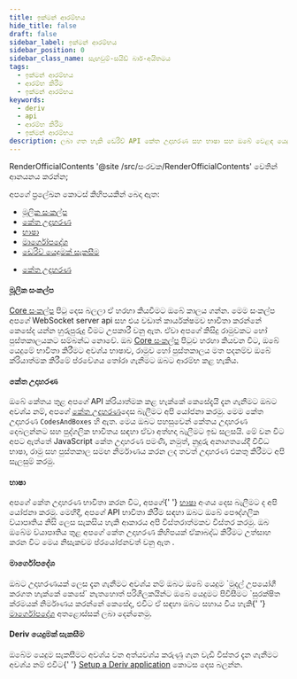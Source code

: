 ```yaml
---
title: ඉක්මන් ආරම්භය
hide_title: false
draft: false
sidebar_label: ඉක්මන් ආරම්භය
sidebar_position: 0
sidebar_class_name: සැඟවුම්-සයිඩ් බාර්-අයිතමය
tags:
  - ඉක්මන් ආරම්භය
  - ආරම්භ කිරීම
  - ඉක්මන් ආරම්භය
keywords:
  - deriv
  - api
  - ආරම්භ කිරීම
  - ඉක්මන් ආරම්භය
description: ලබා ගත හැකි ඩෙරිව් API කේත උදාහරණ සහ භාෂා සහ ඔබේ වෙළඳ යෙදුම නිර්මාණය කිරීම සඳහා එය භාවිතා කරන්නේ කෙසේද යන්න පිළිබඳ දළ විශ්ලේෂණයක් ලබා ගන්න.
---
```


RenderOfficialContents '@site /src/සංරචක/RenderOfficialContents' වෙතින් ආනයනය කරන්න;

අපගේ ප්‍රලේඛන කොටස් කිහිපයකින් බෙදා ඇත:

<RenderOfficialContents>
  <ul>
    <li>
      <a href='category/core-concepts'>මූලික සංකල්ප</a>
    </li>
    <li>
      <a href='category/code-examples'>කේත උදාහරණ</a>
    </li>
    <li>
      <a href='category/languages'>භාෂා</a>
    </li>
    <li>
      <a href='category/guides'>මාර්ගෝපදේශ</a>
    </li>
    <li>
      <a href='setting-up-a-deriv-application'>ඩෙරිව් යෙදුමක් සැකසීම</a>
    </li>
  </ul>
  <ul>
    <li>
      <a href='category/code-examples'>කේත උදාහරණ</a>
    </li>
  </ul>
</RenderOfficialContents>

<RenderOfficialContents>
  <h4>මූලික සංකල්ප</h4>
</RenderOfficialContents>

<RenderOfficialContents>
    <a href='category/core-concepts'>Core සංකල්ප</a> පිටු දෙස බලලා ඒ හරහා කියවීමට ඔබේ
    කාලය ගන්න. මෙම සංකල්ප අපගේ WebSocket server api
    සහ එය වඩාත් කාර්යක්ෂමව භාවිතා කරන්නේ කෙසේද යන්න හුරුපුරුදු වීමට උපකාරී වනු ඇත. ඒවා අපගේ කිසිදු රාමුවකට හෝ පුස්තකාලයකට සම්බන්ධ නොවේ.
</RenderOfficialContents>

<RenderOfficialContents>
    ඔබ <a href='category/core-concepts'>Core සංකල්ප</a> පිටුව හරහා කියවන විට, ඔබේ යෙදුමේ භාවිතා කිරීමට අවශ්ය
    භාෂාව, රාමුව හෝ පුස්තකාලය මත පදනම්ව ඔබේ ක්රියාත්මක කිරීමේ ප්රවේශය තෝරා ගැනීමට ඔබට
    ආරම්භ කළ හැකිය.
</RenderOfficialContents>

<h4>කේත උදාහරණ</h4>

ඔබේ කේතය තුළ අපගේ API ක්රියාත්මක කළ හැක්කේ කෙසේදැයි දැන ගැනීමට ඔබට අවශ්ය නම්, අපගේ <a href='category/code-examples'>කේත උදාහරණ</a>දෙස
බැලීමට අපි යෝජනා කරමු. මෙම කේත උදාහරණ
`CodesAndBoxes` හි ඇත. මෙය ඔබට පහසුවෙන් කේතය උදාහරණ දෙබලන්නට සහ
පුද්ගලික භාවිතය සඳහා ඒවා අත්හදා බැලීමට ඉඩ සලසයි. මේ වන විට අපට ඇත්තේ JavaScript කේත උදාහරණ පමණි, නමුත්, නුදුරු අනාගතයේදී විවිධ භාෂා, රාමු සහ පුස්තකාල සමඟ නිර්මාණය කරන ලද තවත් උදාහරණ
එකතු කිරීමට අපි සැලසුම් කරමු.

<RenderOfficialContents>
  <h4>භාෂා</h4>
</RenderOfficialContents>

<RenderOfficialContents>
    අපගේ කේත උදාහරණ භාවිතා කරන විට, අපගේ{' '}
    <a href='category/languages'>භාෂා</a> අංශය දෙස බැලීමට ද අපි යෝජනා කරමු. මෙහිදී, අපගේ API භාවිතා කිරීම සඳහා ඔබට
    ඔබේ පෞද්ගලික ව්යාපෘතිය නිසි ලෙස සැකසිය හැකි ආකාරය අපි විස්තරාත්මකව විස්තර කරමු. ඔබ ඔබේම ව්යාපෘතිය තුළ අපගේ කේත උදාහරණ කිහිපයක් ඒකාබද්ධ කිරීමට උත්සාහ කරන විට මෙය නිසැකවම ප්රයෝජනවත් වනු ඇත
    .
</RenderOfficialContents>

<RenderOfficialContents>
  <h4>මාර්ගෝපදේශ</h4>
</RenderOfficialContents>

<RenderOfficialContents>
    ඔබට උදාහරණයක් ලෙස දැන ගැනීමට අවශ්ය නම් ඔබට ඔබේ යෙදුම `මුදල් උපයෝගී කරගත හැක්කේ කෙසේ` නැතහොත් පරිශීලකයින්ට ඔබේ යෙදුමට පිවිසීමට
    `සුරක්ෂිත ක්රමයක් නිර්මාණය කරන්නේ කෙසේද, එවිට ඒ සඳහා ඔබට සහාය විය හැකි{' '}
    <a href='category/guides'>මාර්ගෝපදේශ</a> අතළොස්සක් ලබා දෙන්නෙමු.
</RenderOfficialContents>

<RenderOfficialContents>
  <h4>Deriv යෙදුමක් සැකසීම</h4>
</RenderOfficialContents>

<RenderOfficialContents>
    ඔබේම යෙදුම සැකසීමට අවශ්ය වන අත්යවශ්ය කරුණු ගැන වැඩි විස්තර දැන ගැනීමට අවශ්ය නම්
    එවිට{' '}
    <a href='setting-up-a-deriv-application'>Setup a Deriv application</a> කොටස දෙස බලන්න.
</RenderOfficialContents>
